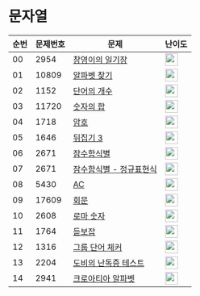 # 문자열

| 순번 | 문제번호 | 문제 | 난이도 |
|--|---|----------------|--|
| 00 | 2954 | [창영이의 일기장](https://github.com/HSungHee/BaekJoon/blob/main/String/Main_B1_2954.java) | <img height="25px" width="25px" src="https://static.solved.ac/tier_small/5.svg"/> |
| 01 | 10809 | [알파벳 찾기](https://github.com/HSungHee/BaekJoon/blob/main/String/Main_B2_10809.java) | <img height="25px" width="25px" src="https://static.solved.ac/tier_small/4.svg"/> |  
| 02 | 1152 | [단어의 개수](https://github.com/HSungHee/BaekJoon/blob/main/String/Main_B2_1152.java) | <img height="25px" width="25px" src="https://static.solved.ac/tier_small/4.svg"/> |
| 03 | 11720 | [숫자의 합](https://github.com/HSungHee/BaekJoon/blob/main/String/Main_B2_11720.java) | <img height="25px" width="25px" src="https://static.solved.ac/tier_small/4.svg"/> |
| 04 | 1718 | [암호](https://github.com/HSungHee/BaekJoon/blob/main/String/Main_B2_1718.java) | <img height="25px" width="25px" src="https://static.solved.ac/tier_small/4.svg"/> |
| 05 | 1646 | [뒤집기 3](https://github.com/HSungHee/BaekJoon/blob/main/String/Main_G5_1464.java) | <img height="25px" width="25px" src="https://static.solved.ac/tier_small/12.svg"/> |
| 06 | 2671 | [잠수함식별](https://github.com/HSungHee/BaekJoon/blob/main/String/Main_G5_2671.java) | <img height="25px" width="25px" src="https://static.solved.ac/tier_small/12.svg"/> |
| 07 | 2671 | [잠수함식별 - 정규표현식](https://github.com/HSungHee/BaekJoon/blob/main/String/Main_G5_2671_%EC%A0%95%EA%B7%9C%ED%91%9C%ED%98%84%EC%8B%9D.java) | <img height="25px" width="25px" src="https://static.solved.ac/tier_small/12.svg"/> |
| 08 | 5430 | [AC](https://github.com/HSungHee/BaekJoon/blob/main/String/Main_G5_5430.java) | <img height="25px" width="25px" src="https://static.solved.ac/tier_small/12.svg"/> |
| 09 | 17609 | [회문](https://github.com/HSungHee/BaekJoon/blob/main/String/Main_S1_17609.java) | <img height="25px" width="25px" src="https://static.solved.ac/tier_small/10.svg"/> |
| 10 | 2608 | [로마 숫자](https://github.com/HSungHee/BaekJoon/blob/main/String/Main_S1_2608.java) | <img height="25px" width="25px" src="https://static.solved.ac/tier_small/10.svg"/> |
| 11 | 1764 | [듣보잡](https://github.com/HSungHee/BaekJoon/blob/main/String/Main_S4_1764.java) | <img height="25px" width="25px" src="https://static.solved.ac/tier_small/7.svg"/> |
| 12 | 1316 | [그룹 단어 체커](https://github.com/HSungHee/BaekJoon/blob/main/String/Main_S5_1316.java) | <img height="25px" width="25px" src="https://static.solved.ac/tier_small/6.svg"/> |
| 13 | 2204 | [도비의 난독증 테스트](https://github.com/HSungHee/BaekJoon/blob/main/String/Main_S5_2204.java) | <img height="25px" width="25px" src="https://static.solved.ac/tier_small/6.svg"/> |
| 14 | 2941 | [크로아티아 알파벳](https://github.com/HSungHee/BaekJoon/blob/main/String/Main_S5_2941.java) | <img height="25px" width="25px" src="https://static.solved.ac/tier_small/6.svg"/> |
